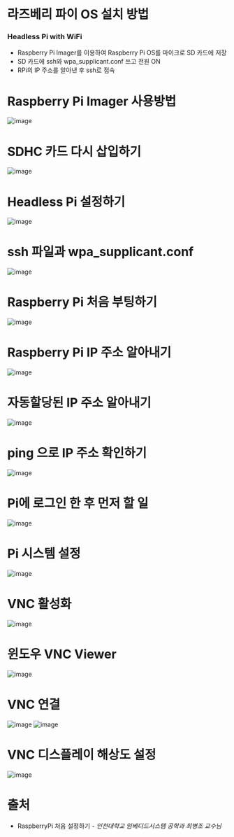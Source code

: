 # 라즈베리 파이 OS 설치 방법


### Headless Pi with WiFi
* Raspberry Pi Imager를 이용하여 Raspberry Pi OS를 마이크로 SD 카드에 저장
* SD 카드에 ssh와 wpa_supplicant.conf 쓰고 전원 ON
* RPi의 IP 주소를 알아낸 후 ssh로 접속

# Raspberry Pi Imager 사용방법
![image](https://user-images.githubusercontent.com/87261213/162555819-6322fbea-3ab0-40a0-aa08-0fb2c373698a.png)

# SDHC 카드 다시 삽입하기
![image](https://user-images.githubusercontent.com/87261213/162555852-f627da4c-282c-47c8-9057-da8ca4ecedc4.png)

# Headless Pi 설정하기
![image](https://user-images.githubusercontent.com/87261213/162555870-24bfc382-072e-4d53-9b40-82b7c2b9acb3.png)

# ssh 파일과 wpa_supplicant.conf
![image](https://user-images.githubusercontent.com/87261213/162555891-1b1f1080-b863-416d-a1f9-5c7b52f945df.png)

# Raspberry Pi 처음 부팅하기
![image](https://user-images.githubusercontent.com/87261213/162555899-06a440da-92db-41ee-a8b2-e240f077d0e7.png)

# Raspberry Pi IP 주소 알아내기
![image](https://user-images.githubusercontent.com/87261213/162555912-cd1ec75d-125e-4376-b67b-d5e7f3c14a88.png)

# 자동할당된 IP 주소 알아내기
![image](https://user-images.githubusercontent.com/87261213/162555924-94ef3c1d-08db-4f3e-8433-9271d01b063d.png)

# ping 으로 IP 주소 확인하기
![image](https://user-images.githubusercontent.com/87261213/162555940-fa5438ce-42ad-4760-85b6-21504ddfb537.png)

# Pi에 로그인 한 후 먼저 할 일
![image](https://user-images.githubusercontent.com/87261213/162555951-f189fa24-d5cd-4540-86e4-006cf03d84b9.png)

# Pi 시스템 설정
![image](https://user-images.githubusercontent.com/87261213/162555962-b0e5ee1f-0707-4cfb-8cfc-dd1b9411c8f1.png)

# VNC 활성화
![image](https://user-images.githubusercontent.com/87261213/162555978-776be373-01f0-4a40-a802-3c15fb806312.png)

# 윈도우 VNC Viewer
![image](https://user-images.githubusercontent.com/87261213/162555989-3febc2e8-83e2-4e30-8618-5041754153f5.png)

# VNC 연결
![image](https://user-images.githubusercontent.com/87261213/162555997-eeb36fca-1bdb-4f09-93a3-e6f660763150.png)
![image](https://user-images.githubusercontent.com/87261213/162556003-dd87ba33-4aae-4c9c-8ca3-6a476294beec.png)

# VNC 디스플레이 해상도 설정
![image](https://user-images.githubusercontent.com/87261213/162556014-3db92ca0-168f-46e0-903e-cc3fdc4ac6e4.png)

# 출처
* RaspberryPi 처음 설정하기 - *인천대학교 임베디드시스템 공학과 최병조 교수님*
